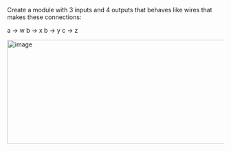 Create a module with 3 inputs and 4 outputs that behaves like wires that makes these connections:

a -> w
b -> x
b -> y
c -> z

<img width="681" height="243" alt="image" src="https://github.com/user-attachments/assets/9b0d9a62-fdc2-4f2c-8a54-b87107a735fe" />
